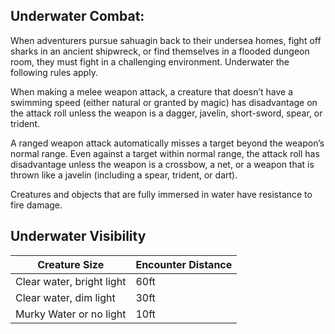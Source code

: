 ## **Underwater Combat:**

When adventurers pursue sahuagin back to their undersea homes, fight off sharks in an ancient shipwreck, or find themselves in a flooded dungeon room, they must fight in a challenging environment. Underwater the following rules apply.

When making a melee weapon attack, a creature that doesn’t have a swimming speed (either natural or granted by magic) has disadvantage on the attack roll unless the weapon is a dagger, javelin, short-sword, spear, or trident.

A ranged weapon attack automatically misses a target beyond the weapon’s normal range. Even against a target within normal range, the attack roll has disadvantage unless the weapon is a crossbow, a net, or a weapon that is thrown like a javelin (including a spear, trident, or dart).

Creatures and objects that are fully immersed in water have resistance to fire damage.

## **Underwater Visibility**

| **Creature Size**         | **Encounter Distance** |
|---------------------------|------------------------|
| Clear water, bright light | 60ft                   |
| Clear water, dim light    | 30ft                   |
| Murky Water or no light   | 10ft                   |
